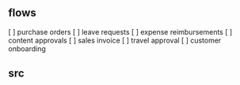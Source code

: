 
## flows

[ ] purchase orders
[ ] leave requests
[ ] expense reimbursements
[ ] content approvals
[ ] sales invoice
[ ] travel approval
[ ] customer onboarding

## src

